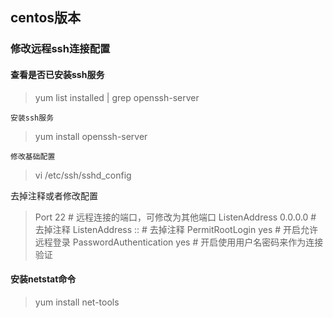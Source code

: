 ## centos版本

### 修改远程ssh连接配置

#### 查看是否已安装ssh服务

>yum list installed | grep openssh-server

`安装ssh服务`

> yum install openssh-server


`修改基础配置`

> vi /etc/ssh/sshd_config

去掉注释或者修改配置
>Port 22 # 远程连接的端口，可修改为其他端口
>ListenAddress 0.0.0.0 # 去掉注释
>ListenAddress :: # 去掉注释
>PermitRootLogin yes # 开启允许远程登录
>PasswordAuthentication yes # 开启使用用户名密码来作为连接验证


#### 安装netstat命令

>yum install net-tools


